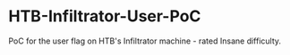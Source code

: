 # HTB-Infiltrator-User-PoC
PoC for the user flag on HTB's Infiltrator machine - rated Insane difficulty. 

